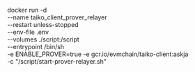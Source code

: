 docker run -d \
    --name taiko_client_prover_relayer \
    --restart unless-stopped \
    --env-file .env \
    --volumes ./script:/script \
    --entrypoint /bin/sh \
    -e ENABLE_PROVER=true
    -e 
    gcr.io/evmchain/taiko-client:askja \
    -c "/script/start-prover-relayer.sh"

